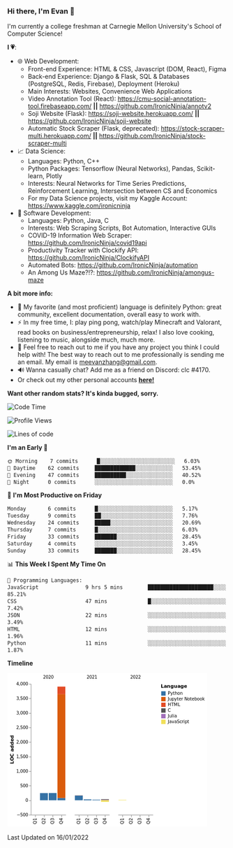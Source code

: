 ### Hi there, I'm Evan 👋

I'm currently a college freshman at Carnegie Mellon University's School of Computer Science!

**I 💗**:
  - 🌐 Web Development: 
    - Front-end Experience: HTML & CSS, Javascript (DOM, React), Figma
    - Back-end Experience: Django & Flask, SQL & Databases (PostgreSQL, Redis, Firebase), Deployment (Heroku)
    - Main Interests: Websites, Convenience Web Applications
    - Video Annotation Tool (React): https://cmu-social-annotation-tool.firebaseapp.com/ **||** https://github.com/IronicNinja/annotv2
    - Soji Website (Flask): https://soji-website.herokuapp.com/ **||** https://github.com/IronicNinja/soji-website
    - Automatic Stock Scraper (Flask, deprecated): https://stock-scraper-multi.herokuapp.com/ **||** https://github.com/IronicNinja/stock-scraper-multi
  - 📈 Data Science: 
    - Languages: Python, C++
    - Python Packages: Tensorflow (Neural Networks), Pandas, Scikit-learn, Plotly
    - Interests: Neural Networks for Time Series Predictions, Reinforcement Learning, Intersection between CS and Economics
    - For my Data Science projects, visit my Kaggle Account: https://www.kaggle.com/ironicninja
  - 🤖 Software Development: 
    - Languages: Python, Java, C
    - Interests: Web Scraping Scripts, Bot Automation, Interactive GUIs
    - COVID-19 Information Web Scraper: https://github.com/IronicNinja/covid19api
    - Productivity Tracker with Clockify API: https://github.com/IronicNinja/ClockifyAPI
    - Automated Bots: https://github.com/IronicNinja/automation
    - An Among Us Maze?!?: https://github.com/IronicNinja/amongus-maze
  
**A bit more info:**
- 🐍 My favorite (and most proficient) language is definitely Python: great community, excellent documentation, overall easy to work with.
- ⚡ In my free time, I: play ping pong, watch/play Minecraft and Valorant, read books on business/entrepreneurship, relax! I also love cooking, listening to music, alongside much, much more.
- 👯 Feel free to reach out to me if you have any project you think I could help with! The best way to reach out to me professionally is sending me an email. My email is meevanzhang@gmail.com.
- 🔊 Wanna casually chat? Add me as a friend on Discord: clc #4170.
- Or check out my other personal accounts <a href="https://linktr.ee/IronicNinja"><b>here!</b></a>

**Want other random stats? It's kinda bugged, sorry.**
<!--START_SECTION:waka-->
![Code Time](http://img.shields.io/badge/Code%20Time-326%20hrs%2015%20mins-blue)

![Profile Views](http://img.shields.io/badge/Profile%20Views-79-blue)

![Lines of code](https://img.shields.io/badge/From%20Hello%20World%20I%27ve%20Written-5%20Thousand%20lines%20of%20code-blue)

**I'm an Early 🐤** 

```text
🌞 Morning    7 commits      █░░░░░░░░░░░░░░░░░░░░░░░░   6.03% 
🌆 Daytime    62 commits     █████████████░░░░░░░░░░░░   53.45% 
🌃 Evening    47 commits     ██████████░░░░░░░░░░░░░░░   40.52% 
🌙 Night      0 commits      ░░░░░░░░░░░░░░░░░░░░░░░░░   0.0%

```
📅 **I'm Most Productive on Friday** 

```text
Monday       6 commits      █░░░░░░░░░░░░░░░░░░░░░░░░   5.17% 
Tuesday      9 commits      ██░░░░░░░░░░░░░░░░░░░░░░░   7.76% 
Wednesday    24 commits     █████░░░░░░░░░░░░░░░░░░░░   20.69% 
Thursday     7 commits      █░░░░░░░░░░░░░░░░░░░░░░░░   6.03% 
Friday       33 commits     ███████░░░░░░░░░░░░░░░░░░   28.45% 
Saturday     4 commits      ░░░░░░░░░░░░░░░░░░░░░░░░░   3.45% 
Sunday       33 commits     ███████░░░░░░░░░░░░░░░░░░   28.45%

```


📊 **This Week I Spent My Time On** 

```text
💬 Programming Languages: 
JavaScript               9 hrs 5 mins        █████████████████████░░░░   85.21% 
CSS                      47 mins             █░░░░░░░░░░░░░░░░░░░░░░░░   7.42% 
JSON                     22 mins             ░░░░░░░░░░░░░░░░░░░░░░░░░   3.49% 
HTML                     12 mins             ░░░░░░░░░░░░░░░░░░░░░░░░░   1.96% 
Python                   11 mins             ░░░░░░░░░░░░░░░░░░░░░░░░░   1.87%

```

**Timeline**

![Chart not found](https://raw.githubusercontent.com/IronicNinja/IronicNinja/main/charts/bar_graph.png) 


 Last Updated on 16/01/2022
<!--END_SECTION:waka-->
